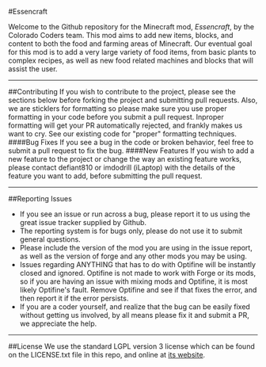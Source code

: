 #Essencraft


Welcome to the Github repository for the Minecraft mod, *Essencraft*, by the Colorado Coders team. This mod aims to add new items, blocks, and content to both the food and farming areas of Minecraft. Our eventual goal for this mod is to add a very large variety of food items, from basic plants to complex recipes, as well as new food related machines and blocks that will assist the user.
***
##Contributing
If you wish to contribute to the project, please see the sections below before forking the project and submitting pull requests. Also, we are sticklers for formatting so please make sure you use proper formatting in your code before you submit a pull request. Inproper formatting will get your PR automatically rejected, and frankly makes us want to cry. See our existing code for "proper" formatting techniques.
####Bug Fixes
If you see a bug in the code or broken behavior, feel free to submit a pull request to fix the bug.
####New Features
If you wish to add a new feature to the project or change the way an existing feature works, please contact defiant810 or imdodrill (iLaptop) with the details of the feature you want to add, before submitting the pull request.
***
##Reporting Issues
* If you see an issue or run across a bug, please report it to us using the great issue tracker supplied by Github.
* The reporting system is for bugs only, please do not use it to submit general questions.
* Please include the version of the mod you are using in the issue report, as well as the version of forge and any other mods you may be using.
* Issues regarding ANYTHING that has to do with Optifine will be instantly closed and ignored. Optifine is not made to work with Forge or its mods, so if you are having an issue with mixing mods and Optifine, it is most likely Optifine's fault. Remove Optifine and see if that fixes the error, and then report it if the error persists.
* If you are a coder yourself, and realize that the bug can be easily fixed without getting us involved, by all means please fix it and submit a PR, we appreciate the help.
***
##License
We use the standard LGPL version 3 license which can be found on the LICENSE.txt file in this repo, and online at [its website](http://www.gnu.org/licenses/lgpl.html).